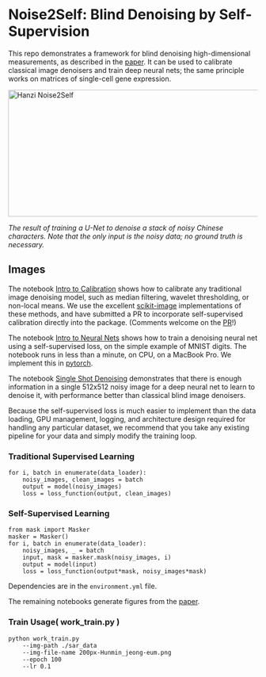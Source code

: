 # Noise2Self: Blind Denoising by Self-Supervision

This repo demonstrates a framework for blind denoising high-dimensional measurements,
as described in the [paper](https://arxiv.org/abs/1901.11365). It can be used to calibrate 
classical image denoisers and train deep neural nets; 
the same principle works on matrices of single-cell gene expression.

<img src="https://github.com/czbiohub/noise2self/blob/master/figs/hanzi_movie.gif" width="512" height="256" title="Hanzi Noise2Self">

*The result of training a U-Net to denoise a stack of noisy Chinese characters. Note that the only input is the noisy data; no ground truth is necessary.*

## Images

The notebook [Intro to Calibration](notebooks/Intro%20to%20Calibration.ipynb) shows how to calibrate any traditional image denoising model, such as median filtering, wavelet thresholding, or non-local means. We use the excellent [scikit-image](www.scikit-image.org) implementations of these methods, and have submitted a PR to incorporate self-supervised calibration directly into the package. (Comments welcome on the [PR](https://github.com/scikit-image/scikit-image/pull/3824)!)

The notebook [Intro to Neural Nets](notebooks/Intro%20to%20Neural%20Nets.ipynb) shows how to train a denoising neural net using a self-supervised loss, on the simple example of MNIST digits. The notebook runs in less than a minute, on CPU, on a MacBook Pro. We implement this in [pytorch](www.pytorch.org).

The notebook [Single Shot Denoising](notebooks/Single-Shot%20Denoising.ipynb) demonstrates that there is enough information in a single 512x512 noisy image for a deep neural net to learn to denoise it, with performance better than classical blind image denoisers.

Because the self-supervised loss is much easier to implement than the data loading, GPU management, logging, and architecture design required for handling any particular dataset, we recommend that you take any existing pipeline for your data and simply modify the training loop.

### Traditional Supervised Learning

```
for i, batch in enumerate(data_loader):
    noisy_images, clean_images = batch
    output = model(noisy_images)
    loss = loss_function(output, clean_images)
```

### Self-Supervised Learning

```
from mask import Masker
masker = Masker()
for i, batch in enumerate(data_loader):
    noisy_images, _ = batch
    input, mask = masker.mask(noisy_images, i)
    output = model(input)
    loss = loss_function(output*mask, noisy_images*mask)
```

Dependencies are in the `environment.yml` file.

The remaining notebooks generate figures from the [paper](https://arxiv.org/abs/1901.11365).


### Train Usage( work_train.py )
```
python work_train.py 
    --img-path ./sar_data 
    --img-file-name 200px-Hunmin_jeong-eum.png 
    --epoch 100 
    --lr 0.1
```
